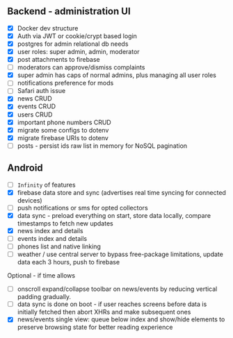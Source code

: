## Backend - administration UI

- [x] Docker dev structure
- [x] Auth via JWT or cookie/crypt based login
- [x] postgres for admin relational db needs
- [x] user roles: super admin, admin, moderator
- [x] post attachments to firebase
- [ ] moderators can approve/dismiss complaints
- [x] super admin has caps of normal admins, plus managing all user roles
- [ ] notifications preference for mods
- [ ] Safari auth issue
- [x] news CRUD
- [x] events CRUD
- [x] users CRUD
- [x] important phone numbers CRUD
- [x] migrate some configs to dotenv
- [x] migrate firebase URIs to dotenv
- [ ] posts - persist ids raw list in memory for NoSQL pagination
<!-- https://am.elh.solutions/events/edit/40411111111111111 -->


## Android

- [ ] `Infinity` of features
- [x] firebase data store and sync (advertises real time syncing for connected devices)
- [ ] push notifications or sms for opted collectors
- [x] data sync - preload everything on start, store data locally, compare timestamps to fetch new updates
- [x] news index and details
- [ ] events index and details
- [ ] phones list and native linking
- [ ] weather / use central server to bypass free-package limitations, update data each 3 hours, push to firebase

Optional - if time allows

- [ ] onscroll expand/collapse toolbar on news/events by reducing vertical padding gradually.
- [ ] data sync is done on boot - if user reaches screens before data is initially fetched then abort XHRs and make subsequent ones
- [x] news/events single view: queue below index and show/hide elements to preserve browsing state for better reading experience

<!-- and more to come (send help) -->
